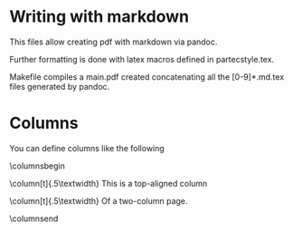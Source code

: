 # Writing with markdown

This files allow creating pdf with markdown via pandoc.

Further formatting is done with latex macros defined in partecstyle.tex.

Makefile compiles a main.pdf created concatenating
all the [0-9]*.md.tex files generated by pandoc.

# Columns
You can define columns like the following

\columnsbegin

\column[t]{.5\textwidth}
This is a top-aligned column

\column[t]{.5\textwidth}
Of a two-column page.

\columnsend
